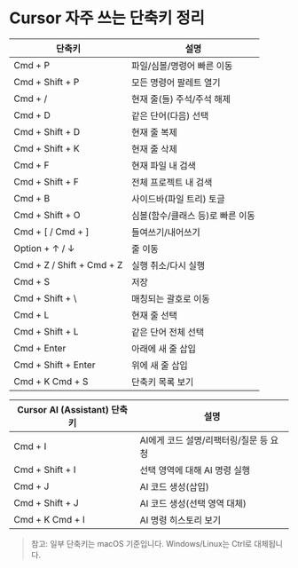 # Cursor 자주 쓰는 단축키 정리

| 단축키                | 설명                                 |
|----------------------|--------------------------------------|
| Cmd + P              | 파일/심볼/명령어 빠른 이동            |
| Cmd + Shift + P      | 모든 명령어 팔레트 열기               |
| Cmd + /              | 현재 줄(들) 주석/주석 해제            |
| Cmd + D              | 같은 단어(다음) 선택                  |
| Cmd + Shift + D      | 현재 줄 복제                          |
| Cmd + Shift + K      | 현재 줄 삭제                          |
| Cmd + F              | 현재 파일 내 검색                     |
| Cmd + Shift + F      | 전체 프로젝트 내 검색                 |
| Cmd + B              | 사이드바(파일 트리) 토글              |
| Cmd + Shift + O      | 심볼(함수/클래스 등)로 빠른 이동      |
| Cmd + [ / Cmd + ]    | 들여쓰기/내어쓰기                     |
| Option + ↑ / ↓       | 줄 이동                               |
| Cmd + Z / Shift + Cmd + Z | 실행 취소/다시 실행           |
| Cmd + S              | 저장                                  |
| Cmd + Shift + \      | 매칭되는 괄호로 이동                  |
| Cmd + L              | 현재 줄 선택                          |
| Cmd + Shift + L      | 같은 단어 전체 선택                   |
| Cmd + Enter          | 아래에 새 줄 삽입                     |
| Cmd + Shift + Enter  | 위에 새 줄 삽입                       |
| Cmd + K Cmd + S      | 단축키 목록 보기                      |

| **Cursor AI (Assistant) 단축키** | **설명**                       |
|----------------------|--------------------------------------|
| Cmd + I              | AI에게 코드 설명/리팩터링/질문 등 요청 |
| Cmd + Shift + I      | 선택 영역에 대해 AI 명령 실행          |
| Cmd + J              | AI 코드 생성(삽입)                     |
| Cmd + Shift + J      | AI 코드 생성(선택 영역 대체)           |
| Cmd + K Cmd + I      | AI 명령 히스토리 보기                  |

> 참고: 일부 단축키는 macOS 기준입니다. Windows/Linux는 Ctrl로 대체됩니다. 